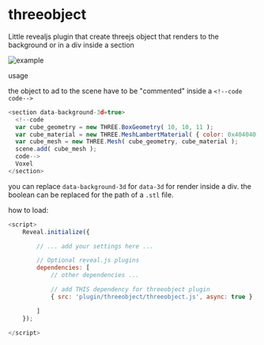 # threeobject

Little revealjs plugin that create threejs object that renders to the background or in a div inside a section


![example](./example.jpg)


usage

the object to ad to the scene have to be "commented" inside a `<!--code` `code-->`

```javascript
<section data-background-3d=true>
  <!--code
  var cube_geometry = new THREE.BoxGeometry( 10, 10, 11 );
  var cube_material = new THREE.MeshLambertMaterial( { color: 0x404040 } );
  var cube_mesh = new THREE.Mesh( cube_geometry, cube_material );
  scene.add( cube_mesh );
  code-->
  Voxel
</section>
```
you can replace `data-background-3d` for `data-3d` for render inside a div.
the boolean can be replaced for the path of a `.stl` file.


how to load:

```javascript
<script>
    Reveal.initialize({

        // ... add your settings here ...

        // Optional reveal.js plugins
        dependencies: [
            // other dependencies ...

            // add THIS dependency for threeobject plugin
            { src: 'plugin/threeobject/threeobject.js', async: true }

        ]
    });

</script>
```
